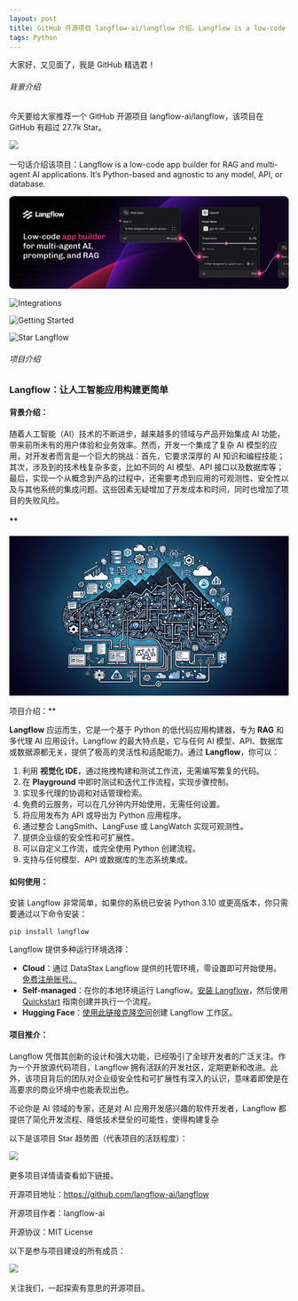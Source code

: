 ```yaml
---
layout: post
title: GitHub 开源项目 langflow-ai/langflow 介绍，Langflow is a low-code app builder for RAG and multi-agent AI applications. It’s Python-based and agnostic to any model, API, or database.
tags: Python
---
```


大家好，又见面了，我是 GitHub 精选君！

###### 背景介绍

今天要给大家推荐一个 GitHub 开源项目 langflow-ai/langflow，该项目在 GitHub 有超过 27.7k Star。

![](https://stats.deeptrain.net/repo/langflow-ai/langflow/?theme=light)

一句话介绍该项目：Langflow is a low-code app builder for RAG and multi-agent AI applications. It’s Python-based and agnostic to any model, API, or database.




![Langflow](https://raw.githubusercontent.com/langflow-ai/langflow/master/./docs/static/img/hero.png)

![Integrations](https://github.com/user-attachments/assets/e9c96dc4-47bf-48ab-ad58-e01e038f25e8)

![Getting Started](https://github.com/user-attachments/assets/f1adfbe7-3c35-43a4-b265-661f3d4f875f)

![Star Langflow](https://github.com/user-attachments/assets/03168b17-a11d-4b2a-b0f7-c1cce69e5a2c)


###### 项目介绍

### **Langflow：让人工智能应用构建更简单**

#### **背景介绍：**

随着人工智能（AI）技术的不断进步，越来越多的领域与产品开始集成 AI 功能，带来前所未有的用户体验和业务效率。然而，开发一个集成了复杂 AI 模型的应用，对开发者而言是一个巨大的挑战：首先，它要求深厚的 AI 知识和编程技能；其次，涉及到的技术栈复杂多变，比如不同的 AI 模型、API 接口以及数据库等；最后，实现一个从概念到产品的过程中，还需要考虑到应用的可观测性、安全性以及与其他系统的集成问题。这些因素无疑增加了开发成本和时间，同时也增加了项目的失败风险。

#### **

![](https://raw.githubusercontent.com/ZhuPeng/pic/master/mac/compress_tmp-5eaf4c24d35c68feb499cad5f9c3d9c7.png)

项目介绍：**

**Langflow** 应运而生，它是一个基于 Python 的低代码应用构建器，专为 **RAG** 和多代理 AI 应用设计。Langflow 的最大特点是，它与任何 AI 模型、API、数据库或数据源都无关，提供了极高的灵活性和适配能力。通过 **Langflow**，你可以：

1. 利用 **视觉化 IDE**，通过拖拽构建和测试工作流，无需编写繁复的代码。
2. 在 **Playground** 中即时测试和迭代工作流程，实现步骤控制。
3. 实现多代理的协调和对话管理检索。
4. 免费的云服务，可以在几分钟内开始使用，无需任何设置。
5. 将应用发布为 API 或导出为 Python 应用程序。
6. 通过整合 LangSmith、LangFuse 或 LangWatch 实现可观测性。
7. 提供企业级的安全性和可扩展性。
8. 可以自定义工作流，或完全使用 Python 创建流程。
9. 支持与任何模型、API 或数据库的生态系统集成。

#### **如何使用：**

安装 Langflow 非常简单，如果你的系统已安装 Python 3.10 或更高版本，你只需要通过以下命令安装：

```shell
pip install langflow
```

Langflow 提供多种运行环境选择：

- **Cloud**：通过 DataStax Langflow 提供的托管环境，零设置即可开始使用。[免费注册账号。](https://astra.datastax.com/signup?type=langflow)
- **Self-managed**：在你的本地环境运行 Langflow。[安装 Langflow](https://docs.langflow.org/getting-started-installation)，然后使用 [Quickstart](https://docs.langflow.org/getting-started-quickstart) 指南创建并执行一个流程。
- **Hugging Face**：[使用此链接克隆空间](https://huggingface.co/spaces/Langflow/Langflow?duplicate=true)创建 Langflow 工作区。

#### **项目推介：**

Langflow 凭借其创新的设计和强大功能，已经吸引了全球开发者的广泛关注。作为一个开放源代码项目，Langflow 拥有活跃的开发社区，定期更新和改进。此外，该项目背后的团队对企业级安全性和可扩展性有深入的认识，意味着即使是在高要求的商业环境中也能表现出色。

不论你是 AI 领域的专家，还是对 AI 应用开发感兴趣的软件开发者，Langflow 都提供了简化开发流程、降低技术壁垒的可能性，使得构建复杂

以下是该项目 Star 趋势图（代表项目的活跃程度）：

![](https://api.star-history.com/svg?repos=langflow-ai/langflow&type=Timeline)

更多项目详情请查看如下链接。

开源项目地址：https://github.com/langflow-ai/langflow 

开源项目作者：langflow-ai

开源协议：MIT License

以下是参与项目建设的所有成员：

![](https://contrib.rocks/image?repo=langflow-ai/langflow)

关注我们，一起探索有意思的开源项目。

